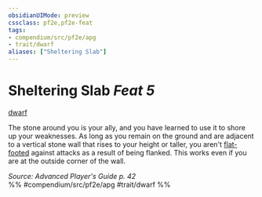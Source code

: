 ```yaml
---
obsidianUIMode: preview
cssclass: pf2e,pf2e-feat
tags:
- compendium/src/pf2e/apg
- trait/dwarf
aliases: ["Sheltering Slab"]
---
```

# Sheltering Slab  *Feat 5*  
[dwarf](rules/traits/dwarf.md)  


The stone around you is your ally, and you have learned to use it to shore up your weaknesses. As long as you remain on the ground and are adjacent to a vertical stone wall that rises to your height or taller, you aren't [flat-footed](rules/conditions.md#Flat-footed) against attacks as a result of being flanked. This works even if you are at the outside corner of the wall.

*Source: Advanced Player's Guide p. 42*  
%% #compendium/src/pf2e/apg #trait/dwarf %%